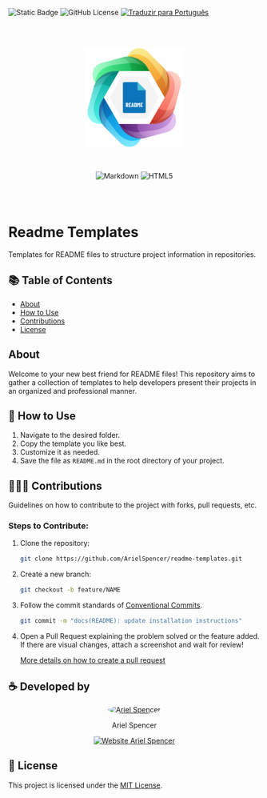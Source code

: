 ![Static Badge](https://img.shields.io/badge/Ariel%20Spencer-Readme%20Templates-%239377be) ![GitHub License](https://img.shields.io/github/license/arielspencer/readme-templates) [![Traduzir para Português](https://img.shields.io/badge/Traduzir%20Para-🇧🇷%20Portuguese-%23f5bb55)](README-pt.md)

<br/><br/>
<p align="center">
    <img src="./images/readme-templates-logo.png" width="200px">
</p>
<br/>
<p align="center">
    <img alt="Markdown" src="https://img.shields.io/badge/Markdown-%230e78be?style=for-the-badge&logo=markdown&logoColor=%23FFFFFF">
    <img alt="HTML5" src="https://img.shields.io/badge/HTML5-%23d94e44?style=for-the-badge&logo=HTML5&logoColor=%23FFFFFF">
</p>
<br/><br/>

# Readme Templates

Templates for README files to structure project information in repositories.

## 📚 Table of Contents

- [About](#about)
- [How to Use](#how-to-use)
- [Contributions](#contributions)
- [License](#license)

## About

Welcome to your new best friend for README files! This repository aims to gather a collection of templates to help developers present their projects in an organized and professional manner.

## 👾 How to Use

1. Navigate to the desired folder.
2. Copy the template you like best.
3. Customize it as needed.
4. Save the file as `README.md` in the root directory of your project.

## 🧑‍🤝‍🧑 Contributions

Guidelines on how to contribute to the project with forks, pull requests, etc.

### Steps to Contribute:

1. Clone the repository:

    ```bash
    git clone https://github.com/ArielSpencer/readme-templates.git
    ```

2. Create a new branch:

    ```bash
    git checkout -b feature/NAME
    ```

3. Follow the commit standards of [Conventional Commits](https://www.conventionalcommits.org/en/v1.0.0/).

    ```bash
    git commit -m "docs(README): update installation instructions"
    ```

4. Open a Pull Request explaining the problem solved or the feature added. If there are visual changes, attach a screenshot and wait for review!

    [More details on how to create a pull request](https://docs.github.com/en/pull-requests/collaborating-with-pull-requests/proposing-changes-to-your-work-with-pull-requests/creating-a-pull-request)

## ☕️ Developed by

<div align="center">
    <div style="display: inline-block; margin: 0 30px;">
        <a href="https://github.com/ArielSpencer">
            <img src="https://github.com/ArielSpencer.png" alt="Ariel Spencer" width="130px" style="border-radius:50%">
        </a>
        <p>Ariel Spencer</p>
        <a href="https://arielspencer.com.br">
            <img alt="Website Ariel Spencer" src="https://img.shields.io/badge/arielspencer.com.br-%239377be">
        </a>
    </div>
</div>

## 📝 License

This project is licensed under the [MIT License](https://opensource.org/licenses/MIT).